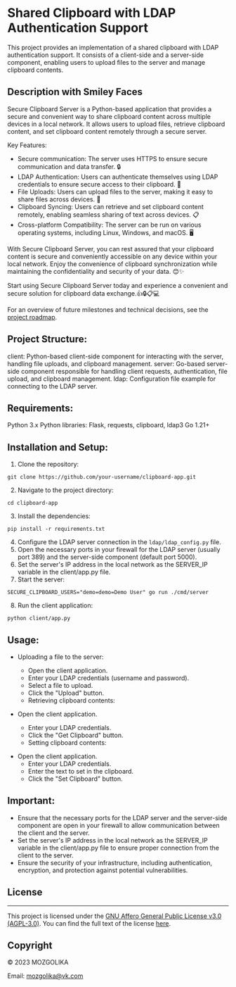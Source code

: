 # Shared Clipboard with LDAP Authentication Support

This project provides an implementation of a shared clipboard with LDAP authentication support. It consists of a client-side and a server-side component, enabling users to upload files to the server and manage clipboard contents.
## Description with Smiley Faces
Secure Clipboard Server is a Python-based application that provides a secure and convenient way to share clipboard content across multiple devices in a local network. It allows users to upload files, retrieve clipboard content, and set clipboard content remotely through a secure server.

Key Features:

- Secure communication: The server uses HTTPS to ensure secure communication and data transfer. :lock:
- LDAP Authentication: Users can authenticate themselves using LDAP credentials to ensure secure access to their clipboard. :closed_lock_with_key:
- File Uploads: Users can upload files to the server, making it easy to share files across devices. :file_folder:
- Clipboard Syncing: Users can retrieve and set clipboard content remotely, enabling seamless sharing of text across devices. :clipboard:
- Cross-platform Compatibility: The server can be run on various operating systems, including Linux, Windows, and macOS. :desktop_computer:

With Secure Clipboard Server, you can rest assured that your clipboard content is secure and conveniently accessible on any device within your local network. Enjoy the convenience of clipboard synchronization while maintaining the confidentiality and security of your data. :blush:✨

Start using Secure Clipboard Server today and experience a convenient and secure solution for clipboard data exchange.:+1::lock::clipboard::computer:

For an overview of future milestones and technical decisions, see the [project roadmap](docs/roadmap.md).


## Project Structure:

client: Python-based client-side component for interacting with the server, handling file uploads, and clipboard management.
server: Go-based server-side component responsible for handling client requests, authentication, file upload, and clipboard management.
ldap: Configuration file example for connecting to the LDAP server.
## Requirements:

Python 3.x
Python libraries: Flask, requests, clipboard, ldap3
Go 1.21+
## Installation and Setup:

1. Clone the repository: 
``` 
git clone https://github.com/your-username/clipboard-app.git
```
2. Navigate to the project directory: 
```
cd clipboard-app
```
3. Install the dependencies: 
```
pip install -r requirements.txt
```
4. Configure the LDAP server connection in the ```ldap/ldap_config.py``` file.
5. Open the necessary ports in your firewall for the LDAP server (usually port 389) and the server-side component (default port 5000).
6. Set the server's IP address in the local network as the SERVER_IP variable in the client/app.py file.
7. Start the server:
```
SECURE_CLIPBOARD_USERS="demo=demo=Demo User" go run ./cmd/server
```
8. Run the client application:
```
python client/app.py
```
## Usage:

- Uploading a file to the server:
  - Open the client application.
  - Enter your LDAP credentials (username and password).
  - Select a file to upload.
  - Click the "Upload" button.
  - Retrieving clipboard contents:

- Open the client application.
  - Enter your LDAP credentials.
  - Click the "Get Clipboard" button.
  - Setting clipboard contents:

* Open the client application.
  * Enter your LDAP credentials.
  * Enter the text to set in the clipboard.
  * Click the "Set Clipboard" button.
## Important:

- Ensure that the necessary ports for the LDAP server and the server-side component are open in your firewall to allow communication between the client and the server.
- Set the server's IP address in the local network as the SERVER_IP variable in the client/app.py file to ensure proper connection from the client to the server.
- Ensure the security of your infrastructure, including authentication, encryption, and protection against potential vulnerabilities.
## License
-------
This project is licensed under the [GNU Affero General Public License v3.0 (AGPL-3.0)]([LICENSE.md](https://github.com/anatoliiii/secure-clipboard-server/blob/main/LICENSE)). You can find the full text of the license [here]([LICENSE.md](https://github.com/anatoliiii/secure-clipboard-server/blob/main/LICENSE)).
## Copyright

© 2023 MOZGOLIKA

Email: mozgolika@vk.com
